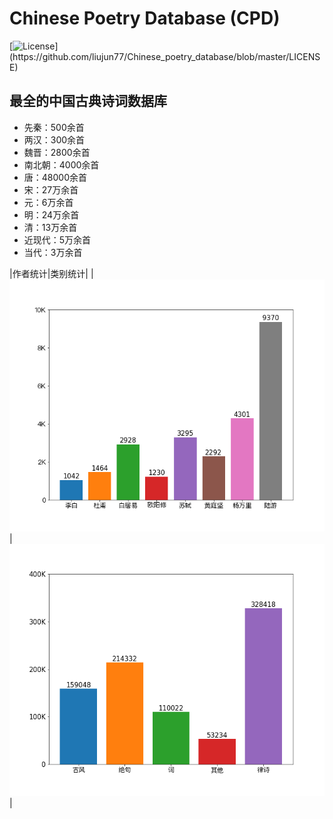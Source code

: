 # Chinese Poetry Database (CPD)
[![License](https://img.shields.io/badge/license-CC--BY--4.0-blue.svg?)](https://github.com/liujun77/Chinese_poetry_database/blob/master/LICENSE)
## 最全的中国古典诗词数据库
* 先秦：500余首
* 两汉：300余首
* 魏晋：2800余首
* 南北朝：4000余首
* 唐：48000余首
* 宋：27万余首
* 元：6万余首
* 明：24万余首
* 清：13万余首
* 近现代：5万余首
* 当代：3万余首

|作者统计|类别统计|
| ![作者统计](https://github.com/liujun77/Chinese_poetry_database/blob/master/img/authors.png "作者统计")| ![类别统计](https://github.com/liujun77/Chinese_poetry_database/blob/master/img/types.png "类别统计")|
